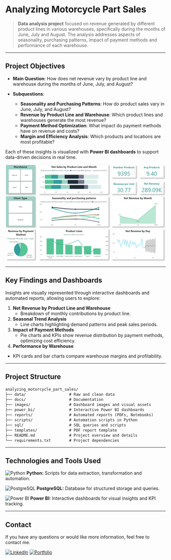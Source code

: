 # Analyzing Motorcycle Part Sales

> **Data analysis project** focused on revenue generated by different product lines in various warehouses, specifically during the months of June, July and August. The analysis addresses aspects of seasonality, purchasing patterns, impact of payment methods and performance of each warehouse.

---

## Project Objectives

- **Main Question**: How does net revenue vary by product line and warehouse during the months of June, July, and August?
- **Subquestions**:

  - **Seasonality and Purchasing Patterns**: How do product sales vary in June, July, and August?
  - **Revenue by Product Line and Warehouse**: Which product lines and warehouses generate the most revenue?
  - **Payment Method Optimization**: What impact do payment methods have on revenue and costs?
  - **Margin and Efficiency Analysis**: Which products and locations are most profitable?

Each of these insights is visualized with **Power BI dashboards** to support data-driven decisions in real time.

![banner](images/Dashboard.png) <!-- Esta línea añade un banner visual al inicio, relevante al tema del proyecto -->

---

## Key Findings and Dashboards

Insights are visually represented through interactive dashboards and automated reports, allowing users to explore:

1. **Net Revenue by Product Line and Warehouse**
   - Breakdown of monthly contributions by product line.
2. **Seasonal Trend Analysis**
   - Line charts highlighting demand patterns and peak sales periods.
3. **Impact of Payment Methods**
   - Pie charts and KPIs show revenue distribution by payment methods, optimizing cost efficiency.
4. **Performance by Warehouse**

- KPI cards and bar charts compare warehouse margins and profitability.

---

## Project Structure

```plaintext
analyzing_motorcycle_part_sales/
├── data/                   # Raw and clean data
├── docs/                   # Documentation
├── images/                 # Dashboard images and visual assets
├── power_bi/               # Interactive Power BI dashboards
├── reports/                # Automated reports (PDFs, Notebooks)
├── scripts/                # Automation scripts in Python
├── sql/                    # SQL queries and scripts
├── templates/              # PDF report template
├── README.md               # Project overview and details
└── requirements.txt        # Project dependencies
```

---

## Technologies and Tools Used

<p><img src="https://img.icons8.com/color/48/000000/python--v1.png" alt="Python" width="20" height="20"/> <b> Python:</b> Scripts for data extraction, transformation and automation.</p>

<p><img src="https://github.com/user-attachments/assets/f381507e-9c84-4136-80de-1c8986469ef5" alt="PostgreSQL" width="20" height="20"/> <b>PostgreSQL:</b> Database for structured storage and queries.</p>

<p><img src="https://img.icons8.com/color/48/000000/power-bi.png" alt="Power BI" width="20" height="20"/> <b>Power BI:</b> Interactive dashboards for visual insights and KPI tracking.</p>

---

## Contact

If you have any questions or would like more information, feel free to contact me.

<a href="https://www.linkedin.com/in/jeanpaulomv/"><img src="https://img.shields.io/badge/jeanpaulomv-0077B5?style=for-the-badge&logo=linkedin&logoColor=white" alt="LinkedIn" height="30"></a>
<a href="https://www.datascienceportfol.io/jeanpaulomv"><img src="https://img.shields.io/badge/Portfolio-255E63?style=for-the-badge&logo=About.me&logoColor=white" alt="Portfolio" height="30"></a>
